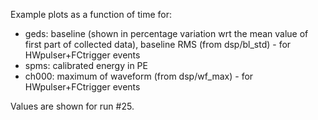 Example plots as a function of time for:
- geds: baseline (shown in percentage variation wrt the mean value of first part of collected data), baseline RMS (from dsp/bl_std) - for HWpulser+FCtrigger events
- spms: calibrated energy in PE
- ch000: maximum of waveform (from dsp/wf_max) - for HWpulser+FCtrigger events

Values are shown for run #25.

